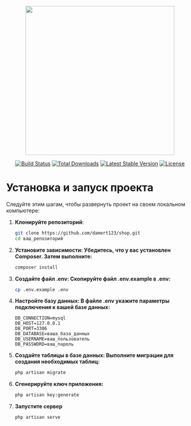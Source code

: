 <p align="center"><a href="https://laravel.com" target="_blank"><img src="https://raw.githubusercontent.com/laravel/art/master/logo-lockup/5%20SVG/2%20CMYK/1%20Full%20Color/laravel-logolockup-cmyk-red.svg" width="400"></a></p>

<p align="center">
<a href="https://travis-ci.org/laravel/framework"><img src="https://travis-ci.org/laravel/framework.svg" alt="Build Status"></a>
<a href="https://packagist.org/packages/laravel/framework"><img src="https://img.shields.io/packagist/dt/laravel/framework" alt="Total Downloads"></a>
<a href="https://packagist.org/packages/laravel/framework"><img src="https://img.shields.io/packagist/v/laravel/framework" alt="Latest Stable Version"></a>
<a href="https://packagist.org/packages/laravel/framework"><img src="https://img.shields.io/packagist/l/laravel/framework" alt="License"></a>
</p>

# Установка и запуск проекта

Следуйте этим шагам, чтобы развернуть проект на своем локальном компьютере:

1. **Клонируйте репозиторий**:
   ```bash
   git clone https://github.com/damert123/shop.git
   cd ваш_репозиторий
2. **Установите зависимости: Убедитесь, что у вас установлен Composer. Затем выполните:**
    ```bash
   composer install
   
3. **Создайте файл .env: Скопируйте файл .env.example в .env:**
   ```bash
   cp .env.example .env
   
4. **Настройте базу данных: В файле .env укажите параметры подключения к вашей базе данных:**
    ```dotenv
   DB_CONNECTION=mysql
   DB_HOST=127.0.0.1
   DB_PORT=3306
   DB_DATABASE=ваша_база_данных
   DB_USERNAME=ваш_пользователь
   DB_PASSWORD=ваш_пароль
   
5. **Создайте таблицы в базе данных: Выполните миграции для создания необходимых таблиц:**
    ```bash
   php artisan migrate
   
6. **Сгенерируйте ключ приложения:**
    ```bash
   php artisan key:generate

7. **Запустите сервер**
    ```bash
   php artisan serve
    ```

